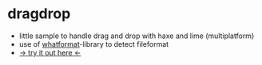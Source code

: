 # dragdrop
- little sample to handle drag and drop with haxe and lime (multiplatform)
- use of [whatformat](https://github.com/maitag/whatformat)-library to detect fileformat
- [&rarr; try it out here &larr;](http://maitag.de/semmi/haxelime/dragdrop/)